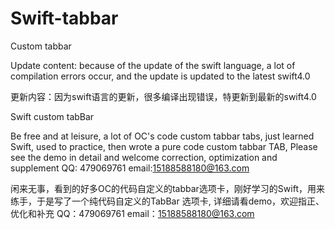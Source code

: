 # Swift-tabbar
Custom tabbar



Update content: because of the update of the swift language, a lot of compilation errors occur, and the update is updated to the latest swift4.0

更新内容：因为swift语言的更新，很多编译出现错误，特更新到最新的swift4.0






Swift  custom tabBar


Be free and at leisure, a lot of OC's code custom tabbar tabs, just learned Swift, used to practice, then wrote a pure code custom tabbar TAB,
Please see the demo in detail and welcome correction, optimization and supplement
QQ: 479069761
email:15188588180@163.com

闲来无事，看到的好多OC的代码自定义的tabbar选项卡，刚好学习的Swift，用来练手，于是写了一个纯代码自定义的TabBar 选项卡,
详细请看demo，欢迎指正、优化和补充
QQ：479069761
email：15188588180@163.com

